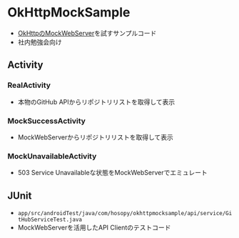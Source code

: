 # OkHttpMockSample

* [OkHttpのMockWebServer](https://github.com/square/okhttp/tree/master/mockwebserver)を試すサンプルコード
* 社内勉強会向け

## Activity

### RealActivity

* 本物のGitHub APIからリポジトリリストを取得して表示

### MockSuccessActivity

* MockWebServerからリポジトリリストを取得して表示

### MockUnavailableActivity

* 503 Service Unavailableな状態をMockWebServerでエミュレート

## JUnit

* `app/src/androidTest/java/com/hosopy/okhttpmocksample/api/service/GitHubServiceTest.java`
* MockWebServerを活用したAPI Clientのテストコード
